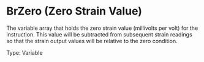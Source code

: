 # BrZero (Zero Strain Value)

The variable array that holds the zero strain value (millivolts per volt) for the instruction. This value will be subtracted from subsequent strain readings so that the strain output values will be relative to the zero condition.

Type: Variable
